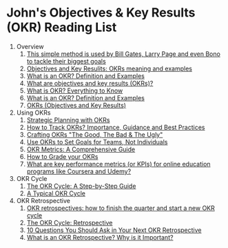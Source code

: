 # John's Objectives & Key Results (OKR) Reading List

1. Overview
    1. [This simple method is used by Bill Gates, Larry Page and even Bono to tackle their biggest goals](https://www.cnbc.com/2018/08/14/this-goal-setting-method-is-used-by-bill-gates-larry-page-and-bono.html)
    1. [Objectives and Key Resulits: OKRs meaning and examples](https://wind4change.com/okrs-objectives-and-key-results-john-doerr/)
    1. [What is an OKR? Definition and Examples](https://www.whatmatters.com/faqs/okr-meaning-definition-example)
	1. [What are objectives and key results (OKRs)?](https://asana.com/resources/okr-meaning)
	1. [What is OKR? Everything to Know](https://weekdone.com/resources/articles/objectives-key-results)
	1. [What is an OKR? Definition and Examples](https://www.whatmatters.com/faqs/okr-meaning-definition-example)
	1. [OKRs (Objectives and Key Results)](https://www.techtarget.com/searchhrsoftware/definition/OKRs-Objectives-and-Key-Results)
1. Using OKRs
    1. [Strategic Planning with OKRs](https://www.linkedin.com/pulse/strategic-planning-okrs-torben-mottes/)
    1. [How to Track OKRs? Importance, Guidance and Best Practices](https://kanbanize.com/okr-resources/okr/tracking)
    1. [Crafting OKRs "The Good, The Bad & The Ugly"](https://www.linkedin.com/pulse/crafting-okrs-good-bad-ugly-vivekanand-gorai/)
    1. [Use OKRs to Set Goals for Teams, Not Individuals](https://hbr.org/2020/12/use-okrs-to-set-goals-for-teams-not-individuals)
	1. [OKR Metrics: A Comprehensive Guide](https://okrframework.org/en/okr-blog/okr-metrics)
	1. [How to Grade your OKRs](https://www.whatmatters.com/faqs/how-to-grade-okrs)
	1. [What are key performance metrics (or KPIs) for online education programs like Coursera and Udemy?](https://www.quora.com/What-are-key-performance-metrics-or-KPIs-for-online-education-programs-like-Coursera-and-Udemy)
1. OKR Cycle
    1. [The OKR Cycle: A Step-by-Step Guide](https://quantive.com/resources/articles/okr-cycle)
    1. [A Typical OKR Cycle](https://www.whatmatters.com/resources/a-typical-okr-cycle)
1. OKR Retrospective
    1. [OKR retrospectives: how to finish the quarter and start a new OKR cycle](https://www.tability.io/okrs/how-to-start-a-new-okrs-cycle-with-retrospectives)
    1. [The OKR Cycle: Retrospective](https://www.peoplestretch.com/okr/the-okr-cycle-retrospective/)
    1. [10 Questions You Should Ask in Your Next OKR Retrospective](https://www.peoplebox.ai/blog/okr-retrospective/)
    1. [What is an OKR Retrospective? Why is it Important?](https://www.profit.co/blog/okr-university/what-is-an-okr-retrospective-why-is-it-important/)
